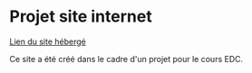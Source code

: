 # Projet site internet

[Lien du site hébergé](https://mb-dada.github.io/Site/)

Ce site a été créé dans le cadre d'un projet pour le cours EDC.